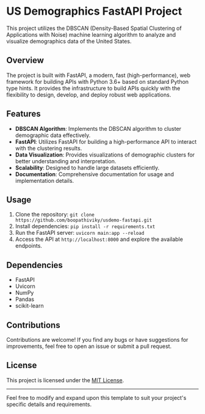 
# US Demographics FastAPI Project

This project utilizes the DBSCAN (Density-Based Spatial Clustering of Applications with Noise) machine learning algorithm to analyze and visualize demographics data of the United States. 

## Overview
The project is built with FastAPI, a modern, fast (high-performance), web framework for building APIs with Python 3.6+ based on standard Python type hints. It provides the infrastructure to build APIs quickly with the flexibility to design, develop, and deploy robust web applications.

## Features
- **DBSCAN Algorithm**: Implements the DBSCAN algorithm to cluster demographic data effectively.
- **FastAPI**: Utilizes FastAPI for building a high-performance API to interact with the clustering results.
- **Data Visualization**: Provides visualizations of demographic clusters for better understanding and interpretation.
- **Scalability**: Designed to handle large datasets efficiently.
- **Documentation**: Comprehensive documentation for usage and implementation details.

## Usage
1. Clone the repository: `git clone https://github.com/boopathiviky/usdemo-fastapi.git`
2. Install dependencies: `pip install -r requirements.txt`
3. Run the FastAPI server: `uvicorn main:app --reload`
4. Access the API at `http://localhost:8000` and explore the available endpoints.

## Dependencies
- FastAPI
- Uvicorn
- NumPy
- Pandas
- scikit-learn

## Contributions
Contributions are welcome! If you find any bugs or have suggestions for improvements, feel free to open an issue or submit a pull request.

## License
This project is licensed under the [MIT License](LICENSE).

---

Feel free to modify and expand upon this template to suit your project's specific details and requirements.
